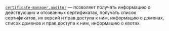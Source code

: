 [`certificate-manager.auditor`](../../../../iam/concepts/access-control/roles.md#certificate-manager-auditor) — позволяет получать информацию о действующих и отозванных сертификатах, получать список сертификатов, их версий и прав доступа к ним, информацию о доменах, список доменов и прав доступа к ним, информацию о квотах.